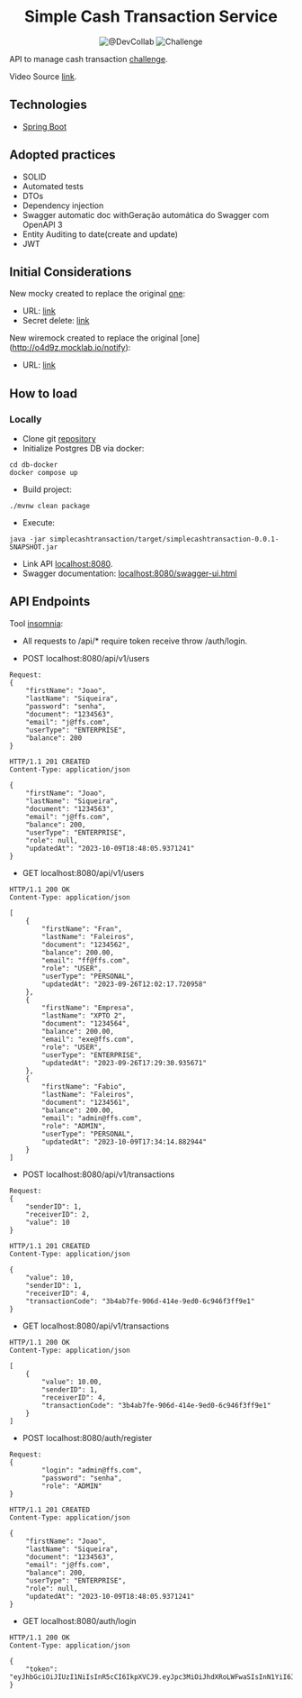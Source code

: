 <h1 align="center">
  Simple Cash Transaction Service
</h1>

<p align="center">
 <img src="https://img.shields.io/static/v1?label=Youtube&message=@DevCollab&color=8257E5&labelColor=000000" alt="@DevCollab" />
 <img src="https://img.shields.io/static/v1?label=Tipo&message=Desafio&color=8257E5&labelColor=000000" alt="Challenge" />
</p>

API to manage cash transaction [challenge](https://github.com/PicPay/picpay-desafio-backend).

Video Source [link](https://youtu.be/QXunBiLq2SM?si=3dpJtAyRMjRlPC-5).

## Technologies
 
- [Spring Boot](https://spring.io/projects/spring-boot)

## Adopted practices

- SOLID
- Automated tests
- DTOs
- Dependency injection
- Swagger automatic doc withGeração automática do Swagger com OpenAPI 3
- Entity Auditing to date(create and update)
- JWT

## Initial Considerations

New mocky created to replace the original [one](https://run.mocky.io/v3/8fafdd68-a090-496f-8c9a-3442cf30dae6):
- URL: [link](https://run.mocky.io/v3/da51a6c7-9ad8-475d-8c3b-7c406416a5f8)
- Secret delete: [link](https://designer.mocky.io/manage/delete/da51a6c7-9ad8-475d-8c3b-7c406416a5f8/H6I6tOKVG71HCzHJvtvtCNWlx6LfNth74UGN)

New wiremock created to replace the original [one] (http://o4d9z.mocklab.io/notify):
- URL: [link](https://v4goj.wiremockapi.cloud/notify)
 
## How to load

### Locally
- Clone git [repository](https://github.com/fabiofaleiros/simplecashtransaction)
- Initialize Postgres DB via docker:
```
cd db-docker
docker compose up
```
- Build project:
```
./mvnw clean package
```
- Execute:
```
java -jar simplecashtransaction/target/simplecashtransaction-0.0.1-SNAPSHOT.jar
```

- Link API [localhost:8080](http://localhost:8080).
- Swagger documentation: [localhost:8080/swagger-ui.html](http://localhost:8080/swagger-ui.html)

## API Endpoints

Tool [insomnia](https://insomnia.rest/):

- All requests to /api/* require token receive throw /auth/login.

- POST localhost:8080/api/v1/users
```
Request:
{
	"firstName": "Joao",
	"lastName": "Siqueira",
	"password": "senha",
	"document": "1234563",
	"email": "j@ffs.com",
	"userType": "ENTERPRISE",
	"balance": 200
}

HTTP/1.1 201 CREATED
Content-Type: application/json

{
	"firstName": "Joao",
	"lastName": "Siqueira",
	"document": "1234563",
	"email": "j@ffs.com",
	"balance": 200,
	"userType": "ENTERPRISE",
	"role": null,
	"updatedAt": "2023-10-09T18:48:05.9371241"
}
```

- GET localhost:8080/api/v1/users
```
HTTP/1.1 200 OK
Content-Type: application/json

[
    {
        "firstName": "Fran",
        "lastName": "Faleiros",
        "document": "1234562",
        "balance": 200.00,
        "email": "ff@ffs.com",
        "role": "USER",
        "userType": "PERSONAL",
        "updatedAt": "2023-09-26T12:02:17.720958"
    },
    {
        "firstName": "Empresa",
        "lastName": "XPTO 2",
        "document": "1234564",
        "balance": 200.00,
        "email": "exe@ffs.com",
        "role": "USER",
        "userType": "ENTERPRISE",
        "updatedAt": "2023-09-26T17:29:30.935671"
    },
    {
        "firstName": "Fabio",
        "lastName": "Faleiros",
        "document": "1234561",
        "balance": 200.00,
        "email": "admin@ffs.com",
        "role": "ADMIN",
        "userType": "PERSONAL",
        "updatedAt": "2023-10-09T17:34:14.882944"
    }
]
```
- POST localhost:8080/api/v1/transactions
```
Request:
{
	"senderID": 1,
	"receiverID": 2,
	"value": 10
}

HTTP/1.1 201 CREATED
Content-Type: application/json

{
    "value": 10,
    "senderID": 1,
    "receiverID": 4,
    "transactionCode": "3b4ab7fe-906d-414e-9ed0-6c946f3ff9e1"
}
```

- GET localhost:8080/api/v1/transactions
```
HTTP/1.1 200 OK
Content-Type: application/json

[
    {
        "value": 10.00,
        "senderID": 1,
        "receiverID": 4,
        "transactionCode": "3b4ab7fe-906d-414e-9ed0-6c946f3ff9e1"
    }
]
```

- POST localhost:8080/auth/register
```
Request:
{
		"login": "admin@ffs.com",
		"password": "senha",
		"role": "ADMIN"
}

HTTP/1.1 201 CREATED
Content-Type: application/json

{
	"firstName": "Joao",
	"lastName": "Siqueira",
	"document": "1234563",
	"email": "j@ffs.com",
	"balance": 200,
	"userType": "ENTERPRISE",
	"role": null,
	"updatedAt": "2023-10-09T18:48:05.9371241"
}
```

- GET localhost:8080/auth/login
```
HTTP/1.1 200 OK
Content-Type: application/json

{
    "token": "eyJhbGciOiJIUzI1NiIsInR5cCI6IkpXVCJ9.eyJpc3MiOiJhdXRoLWFwaSIsInN1YiI6ImFkbWluQGZmcy5jb20iLCJleHAiOjE2OTY4ODM5MTh9.vjRywJfMbflrwBNI8_OSqiFrgLKgTH7GM1nB7O160p0"
}
```